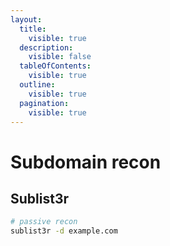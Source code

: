 ```yaml
---
layout:
  title:
    visible: true
  description:
    visible: false
  tableOfContents:
    visible: true
  outline:
    visible: true
  pagination:
    visible: true
---
```


# Subdomain recon

## Sublist3r

```bash
# passive recon
sublist3r -d example.com
```

